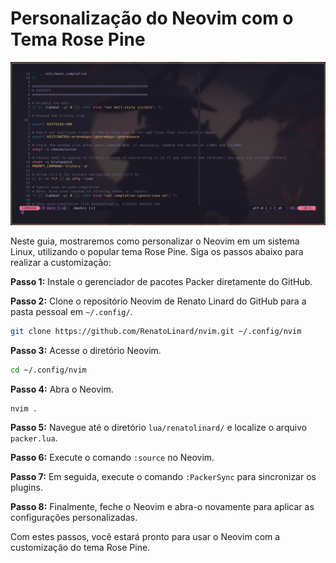 # Personalização do Neovim com o Tema Rose Pine

![Nvim_Custom](https://github.com/RenatoLinard/wallpaper/blob/main/screen_Nvim.png)

Neste guia, mostraremos como personalizar o Neovim em um sistema Linux, utilizando o popular tema Rose Pine. Siga os passos abaixo para realizar a customização:

**Passo 1:** Instale o gerenciador de pacotes Packer diretamente do GitHub.

**Passo 2:** Clone o repositório Neovim de Renato Linard do GitHub para a pasta pessoal em `~/.config/`.

```bash
git clone https://github.com/RenatoLinard/nvim.git ~/.config/nvim
```

**Passo 3:** Acesse o diretório Neovim.

```bash
cd ~/.config/nvim
```

**Passo 4:** Abra o Neovim.

```bash
nvim .
```

**Passo 5:** Navegue até o diretório `lua/renatolinard/` e localize o arquivo `packer.lua`.

**Passo 6:** Execute o comando `:source` no Neovim.

**Passo 7:** Em seguida, execute o comando `:PackerSync` para sincronizar os plugins.

**Passo 8:** Finalmente, feche o Neovim e abra-o novamente para aplicar as configurações personalizadas.

Com estes passos, você estará pronto para usar o Neovim com a customização do tema Rose Pine.

